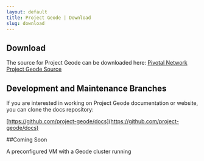 ```yaml
---
layout: default
title: Project Geode | Download
slug: download
---
```


## Download

The source for Project Geode can be downloaded here:
[Pivotal Network Project Geode Source](https://network.pivotal.io/products/project-geode)

## Development and Maintenance Branches

If you are interested in working on Project Geode documentation or website, you can clone the docs repository:

[https://github.com/project-geode/docs](https://github.com/project-geode/docs)

##Coming Soon

A preconfigured VM with a Geode cluster running
